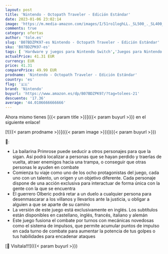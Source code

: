```yaml
---
layout: post
title: 'Nintendo - Octopath Traveler - Edición Estándar'
date: 2023-01-06 23:02:14
image: 'https://m.media-amazon.com/images/I/51ro1loghLL._SL500_._SL400_.jpg'
comments: true
category: ofertas
author: 'tole.es'
slug: 'B07BDZPK97-es Nintendo - Octopath Traveler - Edición Estándar'
sku: 'B07BDZPK97-es'
tags: [ 'Hardware y juegos para Nintendo Switch','Juegos para Nintendo Switch','Videojuegos','nintendo','🇪🇸', ]
actualPrice: 41.31 EUR
currency: EUR
price: 41.31
comparePrice: 49.99 EUR
prodname: 'Nintendo - Octopath Traveler - Edición Estándar'
country: 'es'
flag: '🇪🇸'
brand: 'Nintendo'
buyurl: 'https://www.amazon.es/dp/B07BDZPK97/?tag=tolees-21'
descuento: '17.36'
average: '44.0106666666666'
---
```


Ahora mismo tienes [{{< param title >}}]({{< param buyurl >}}) en el siguiente enlace!

[![{{< param prodname >}}]({{< param image >}})]({{< param buyurl >}})

🔎:

- La bailarina Primrose puede seducir a otros personajes para que la sigan. Así podrá localizar a personas que se hayan perdido y traerlas de vuelta, atraer enemigos hacia una trampa, o conseguir que otras personas le ayuden en combate
- Comienza tu viaje como uno de los ocho protagonistas del juego, cada uno con un talento, un origen y un objetivo diferente. Cada personaje dispone de una acción exclusiva para interactuar de forma única con la gente con la que se encuentra
- El guerrero Olberic podrá retar a un duelo a cualquier persona para desenmascarar a los villanos y llevarlos ante la justicia, u obligar a alguien a que se aparte de su camino
- La versión de este juego está exclusivamente en inglés. Los subtítulos están disponibles en castellano, inglés, francés, italiano y alemán
- Este juego fusiona el combate por turnos con mecánicas novedosas como el sistema de impulsos, que permite acumular puntos de impulso en cada turno de combate para aumentar la potencia de tus golpes o tus habilidades para encadenar ataques

[🛒 Visítala!!!]({{< param buyurl >}})
